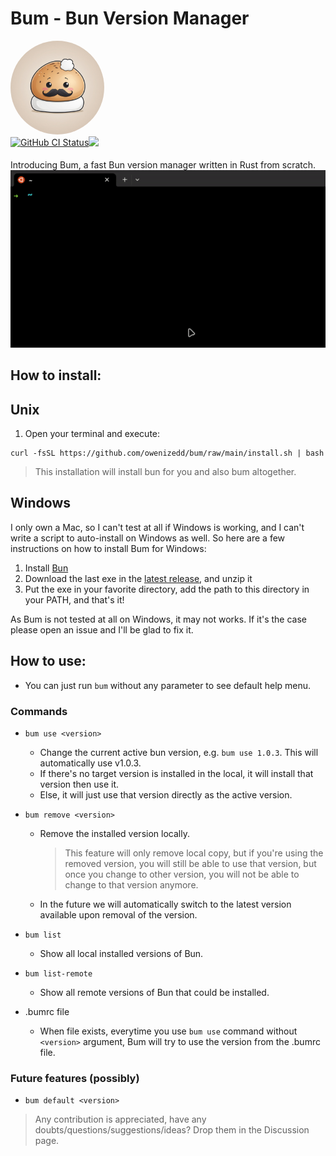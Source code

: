 # Bum - Bun Version Manager

<img src=".docs/new-logo.jpg" height="auto" width="150" style="border-radius:50%">
<br/>

<div style="display: flex; gap: 1; align-items: center;">
<a href="https://github.com/owenizedd/bum/actions/workflows/deploy.yml"><img alt="GitHub CI Status" src="https://img.shields.io/github/actions/workflow/status/owenizedd/bum/deploy.yml?label=CI&logo=GitHub"></a> 

<img src="https://img.shields.io/badge/Made%20with-Rust-orange?style=for-the-badge&logo=Rust" height="20px">
</div>
<br/>
Introducing Bum, a fast Bun version manager written in Rust from scratch.

<img src=".docs/bum-quick-demo.gif" width="600">

## How to install:

## Unix

1. Open your terminal and execute:

```
curl -fsSL https://github.com/owenizedd/bum/raw/main/install.sh | bash
```

> This installation will install bun for you and also bum altogether.

## Windows

I only own a Mac, so I can't test at all if Windows is working, and I can't write a script to auto-install on Windows as well. So here are a few instructions on how to install Bum for Windows:

1. Install [Bun](https://bun.sh/)
2. Download the last exe in the [latest release](https://github.com/owenizedd/bum/releases/latest), and unzip it
3. Put the exe in your favorite directory, add the path to this directory in your PATH, and that's it!

As Bum is not tested at all on Windows, it may not works. If it's the case please open an issue and I'll be glad to fix it.

## How to use:

- You can just run `bum` without any parameter to see default help menu.

### Commands

- `bum use <version>`
  - Change the current active bun version, e.g. `bum use 1.0.3`. This will automatically use v1.0.3.
  - If there's no target version is installed in the local, it will install that version then use it.
  - Else, it will just use that version directly as the active version.
- `bum remove <version>`
  - Remove the installed version locally.
    > This feature will only remove local copy, but if you're using the removed version, you will still be able to use that version, but once you change to other version, you will not be able to change to that version anymore.
  - In the future we will automatically switch to the latest version available upon removal of the version.
- `bum list`
  - Show all local installed versions of Bun.
- `bum list-remote`

  - Show all remote versions of Bun that could be installed.

- .bumrc file
  - When file exists, everytime you use `bum use` command without `<version>` argument, Bum will try to use the version from the .bumrc file.

### Future features (possibly)

- `bum default <version>`

> Any contribution is appreciated, have any doubts/questions/suggestions/ideas? Drop them in the Discussion page.
